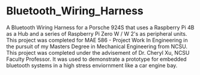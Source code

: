 # Bluetooth_Wiring_Harness
A Bluetooth Wiring Harness for a Porsche 924S that uses a Raspberry Pi 4B as a Hub and a series of Raspberry Pi Zero W / W 2's as peripheral units. 
This project was completed for MAE 586 - Project Work In Engineering in the pursuit of my Masters Degree in Mechanical Engineering from NCSU.
This project was completed under the advisement of Dr. Cheryl Xu, NCSU Faculty Professor.
It was used to demonstrate a prototype for embedded bluetooth systems in a high stress enviornment like a car engine bay.
